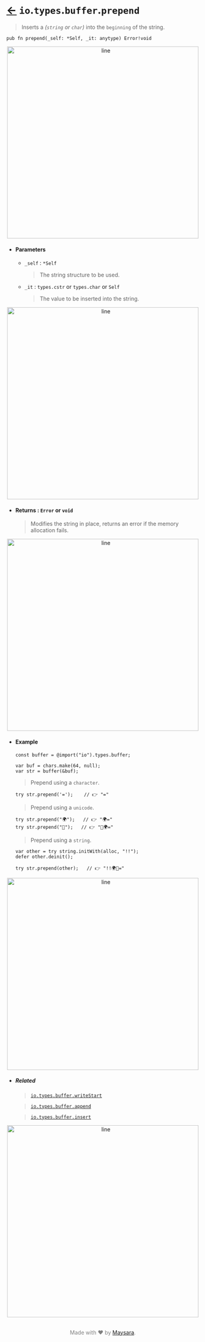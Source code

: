 # [←](../readme.md) `io`.`types`.`buffer`.`prepend`

> Inserts a _(`string` or `char`)_ into the `beginning` of the string.

```zig
pub fn prepend(_self: *Self, _it: anytype) Error!void
```


<div align="center">
<img src="https://raw.githubusercontent.com/Super-ZIG/io/refs/heads/main/docs/dist/img/md/line.png" alt="line" style="width:500px;"/>
</div>

- #### Parameters

    - `_self` : `*Self`

        > The string structure to be used.

    - `_it` : `types.cstr` or `types.char` or `Self`

        > The value to be inserted into the string.


<div align="center">
<img src="https://raw.githubusercontent.com/Super-ZIG/io/refs/heads/main/docs/dist/img/md/line.png" alt="line" style="width:500px;"/>
</div>

- #### Returns : `Error` or `void`

    > Modifies the string in place, returns an error if the memory allocation fails.

<div align="center">
<img src="https://raw.githubusercontent.com/Super-ZIG/io/refs/heads/main/docs/dist/img/md/line.png" alt="line" style="width:500px;"/>
</div>

- #### Example

    ```zig
    const buffer = @import("io").types.buffer;
    ```

    ```zig
    var buf = chars.make(64, null);
    var str = buffer(&buf);
    ```

    > Prepend using a `character`.

    ```zig
    try str.prepend('=');    // 👉 "="
    ```

    > Prepend using a `unicode`.

    ```zig
    try str.prepend("🌍");   // 👉 "🌍="
    try str.prepend("🌟");   // 👉 "🌟🌍="
    ```

    > Prepend using a `string`.

    ```zig
    var other = try string.initWith(alloc, "!!");
    defer other.deinit();

    try str.prepend(other);   // 👉 "!!🌍🌟="
    ```

<div align="center">
<img src="https://raw.githubusercontent.com/Super-ZIG/io/refs/heads/main/docs/dist/img/md/line.png" alt="line" style="width:500px;"/>
</div>

- ##### Related

  > [`io.types.buffer.writeStart`](./writeStart.md)

  > [`io.types.buffer.append`](./append.md)

  > [`io.types.buffer.insert`](./insert.md)

<div align="center">
<img src="https://raw.githubusercontent.com/Super-ZIG/io/refs/heads/main/docs/dist/img/md/line.png" alt="line" style="width:500px;"/>
</div>

<p align="center" style="color:grey;"><br />Made with ❤️ by <a href="http://github.com/maysara-elshewehy" target="blank">Maysara</a>.</p>